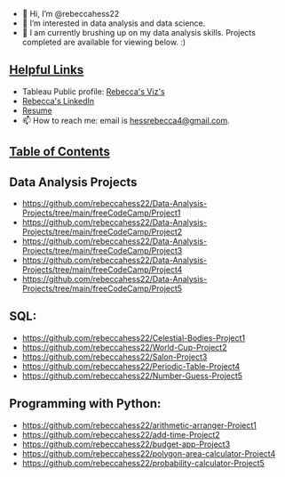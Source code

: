 - 👋 Hi, I’m @rebeccahess22
- 👀 I’m interested in data analysis and data science. 
- 🌱 I am currently brushing up on my data analysis skills. Projects completed are available for viewing below. :)

<h2 style="text-decoration: underline;">Helpful Links</h2>

- Tableau Public profile: <a href="https://public.tableau.com/app/profile/rebecca.jo.hess/vizzes">Rebecca's Viz's</a>
- <a href="https://www.linkedin.com/in/rebecca-hess-293391174/">Rebecca's LinkedIn</a>
- <a href="https://docs.google.com/document/d/1igPRg9dT7tB9sGB358Yds9Rp041M0_DH/edit?usp=drive_link&ouid=106111808802892379304&rtpof=true&sd=true">Resume</a>
- 📫 How to reach me: email is hessrebecca4@gmail.com.

  
<h2 style="text-decoration: underline;">Table of Contents</h2>

## Data Analysis Projects
- https://github.com/rebeccahess22/Data-Analysis-Projects/tree/main/freeCodeCamp/Project1 
- https://github.com/rebeccahess22/Data-Analysis-Projects/tree/main/freeCodeCamp/Project2
- https://github.com/rebeccahess22/Data-Analysis-Projects/tree/main/freeCodeCamp/Project3
- https://github.com/rebeccahess22/Data-Analysis-Projects/tree/main/freeCodeCamp/Project4
- https://github.com/rebeccahess22/Data-Analysis-Projects/tree/main/freeCodeCamp/Project5

## SQL: 
- https://github.com/rebeccahess22/Celestial-Bodies-Project1
- https://github.com/rebeccahess22/World-Cup-Project2
- https://github.com/rebeccahess22/Salon-Project3 
- https://github.com/rebeccahess22/Periodic-Table-Project4
- https://github.com/rebeccahess22/Number-Guess-Project5

## Programming with Python: 
- https://github.com/rebeccahess22/arithmetic-arranger-Project1
- https://github.com/rebeccahess22/add-time-Project2
- https://github.com/rebeccahess22/budget-app-Project3
- https://github.com/rebeccahess22/polygon-area-calculator-Project4
- https://github.com/rebeccahess22/probability-calculator-Project5

<!---
rebeccahess22/rebeccahess22 is a ✨ special ✨ repository because its `README.md` (this file) appears on your GitHub profile.
You can click the Preview link to take a look at your changes.
--->
